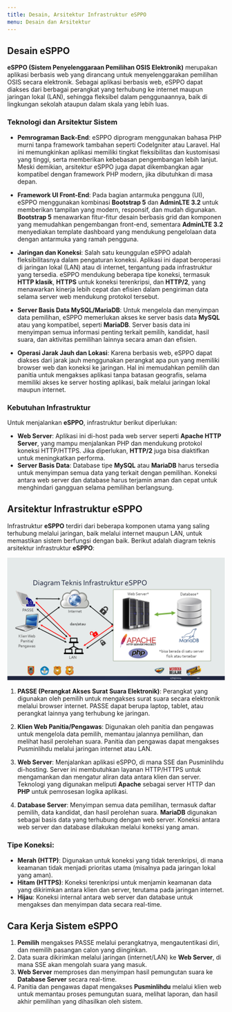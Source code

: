 ```yaml
---
title: Desain, Arsitektur Infrastruktur eSPPO
menu: Desain dan Arsitektur
---
```


## Desain eSPPO
**eSPPO (Sistem Penyelenggaraan Pemilihan OSIS Elektronik)** merupakan aplikasi berbasis web yang dirancang untuk menyelenggarakan pemilihan OSIS secara elektronik. Sebagai aplikasi berbasis web, eSPPO dapat diakses dari berbagai perangkat yang terhubung ke internet maupun jaringan lokal (LAN), sehingga fleksibel dalam penggunaannya, baik di lingkungan sekolah ataupun dalam skala yang lebih luas.

### Teknologi dan Arsitektur Sistem
- **Pemrograman Back-End**: eSPPO diprogram menggunakan bahasa PHP murni tanpa framework tambahan seperti CodeIgniter atau Laravel. Hal ini memungkinkan aplikasi memiliki tingkat fleksibilitas dan kustomisasi yang tinggi, serta memberikan kebebasan pengembangan lebih lanjut. Meski demikian, arsitektur eSPPO juga dapat dikembangkan agar kompatibel dengan framework PHP modern, jika dibutuhkan di masa depan.

- **Framework UI Front-End**: Pada bagian antarmuka pengguna (UI), eSPPO menggunakan kombinasi **Bootstrap 5** dan **AdminLTE 3.2** untuk memberikan tampilan yang modern, responsif, dan mudah digunakan. **Bootstrap 5** menawarkan fitur-fitur desain berbasis grid dan komponen yang memudahkan pengembangan front-end, sementara **AdminLTE 3.2** menyediakan template dashboard yang mendukung pengelolaan data dengan antarmuka yang ramah pengguna.

- **Jaringan dan Koneksi**: Salah satu keunggulan eSPPO adalah fleksibilitasnya dalam pengaturan koneksi. Aplikasi ini dapat beroperasi di jaringan lokal (LAN) atau di internet, tergantung pada infrastruktur yang tersedia. eSPPO mendukung beberapa tipe koneksi, termasuk **HTTP klasik**, **HTTPS** untuk koneksi terenkripsi, dan **HTTP/2**, yang menawarkan kinerja lebih cepat dan efisien dalam pengiriman data selama server web mendukung protokol tersebut.

- **Server Basis Data MySQL/MariaDB**: Untuk mengelola dan menyimpan data pemilihan, eSPPO memerlukan akses ke server basis data **MySQL** atau yang kompatibel, seperti **MariaDB**. Server basis data ini menyimpan semua informasi penting terkait pemilih, kandidat, hasil suara, dan aktivitas pemilihan lainnya secara aman dan efisien.

- **Operasi Jarak Jauh dan Lokasi**: Karena berbasis web, eSPPO dapat diakses dari jarak jauh menggunakan perangkat apa pun yang memiliki browser web dan koneksi ke jaringan. Hal ini memudahkan pemilih dan panitia untuk mengakses aplikasi tanpa batasan geografis, selama memiliki akses ke server hosting aplikasi, baik melalui jaringan lokal maupun internet.

### Kebutuhan Infrastruktur
Untuk menjalankan **eSPPO**, infrastruktur berikut diperlukan:
- **Web Server**: Aplikasi ini di-host pada web server seperti **Apache HTTP Server**, yang mampu menjalankan PHP dan mendukung protokol koneksi HTTP/HTTPS. Jika diperlukan, **HTTP/2** juga bisa diaktifkan untuk meningkatkan performa.
- **Server Basis Data**: Database tipe **MySQL** atau **MariaDB** harus tersedia untuk menyimpan semua data yang terkait dengan pemilihan. Koneksi antara web server dan database harus terjamin aman dan cepat untuk menghindari gangguan selama pemilihan berlangsung.

## Arsitektur Infrastruktur eSPPO
Infrastruktur **eSPPO** terdiri dari beberapa komponen utama yang saling terhubung melalui jaringan, baik melalui internet maupun LAN, untuk memastikan sistem berfungsi dengan baik. Berikut adalah diagram teknis arsitektur infrastruktur **eSPPO**:

![Diagram](../../images/Presentasi_Pengenalan_eSPPO_SMABAT-Diagram_Teknis_Infrastruktur.png)

1. **PASSE (Perangkat Akses Surat Suara Elektronik)**: Perangkat yang digunakan oleh pemilih untuk mengakses surat suara secara elektronik melalui browser internet. PASSE dapat berupa laptop, tablet, atau perangkat lainnya yang terhubung ke jaringan.

2. **Klien Web Panitia/Pengawas**: Digunakan oleh panitia dan pengawas untuk mengelola data pemilih, memantau jalannya pemilihan, dan melihat hasil perolehan suara. Panitia dan pengawas dapat mengakses Pusminlihdu melalui jaringan internet atau LAN.

3. **Web Server**: Menjalankan aplikasi eSPPO, di mana SSE dan Pusminlihdu di-hosting. Server ini membutuhkan layanan HTTP/HTTPS untuk mengamankan dan mengatur aliran data antara klien dan server. Teknologi yang digunakan meliputi **Apache** sebagai server HTTP dan **PHP** untuk pemrosesan logika aplikasi.

4. **Database Server**: Menyimpan semua data pemilihan, termasuk daftar pemilih, data kandidat, dan hasil perolehan suara. **MariaDB** digunakan sebagai basis data yang terhubung dengan web server. Koneksi antara web server dan database dilakukan melalui koneksi yang aman.

### Tipe Koneksi:
- **Merah (HTTP)**: Digunakan untuk koneksi yang tidak terenkripsi, di mana keamanan tidak menjadi prioritas utama (misalnya pada jaringan lokal yang aman).
- **Hitam (HTTPS)**: Koneksi terenkripsi untuk menjamin keamanan data yang dikirimkan antara klien dan server, terutama pada jaringan internet.
- **Hijau**: Koneksi internal antara web server dan database untuk mengakses dan menyimpan data secara real-time.

## Cara Kerja Sistem eSPPO
1. **Pemilih** mengakses PASSE melalui perangkatnya, mengautentikasi diri, dan memilih pasangan calon yang diinginkan.
2. Data suara dikirimkan melalui jaringan (internet/LAN) ke **Web Server**, di mana SSE akan mengolah suara yang masuk.
3. **Web Server** memproses dan menyimpan hasil pemungutan suara ke **Database Server** secara real-time.
4. Panitia dan pengawas dapat mengakses **Pusminlihdu** melalui klien web untuk memantau proses pemungutan suara, melihat laporan, dan hasil akhir pemilihan yang dihasilkan oleh sistem.
